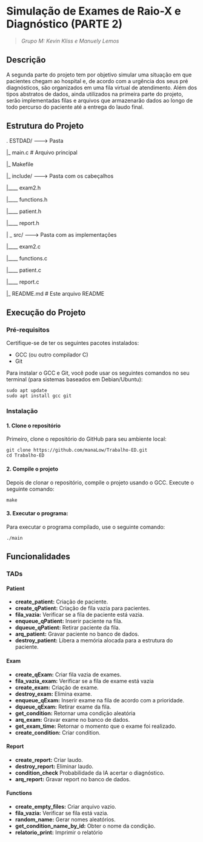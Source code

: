 # Simulação de Exames de Raio-X e Diagnóstico (PARTE 2)

> _Grupo M: Kevin Kliss e Manuely Lemos_
## Descrição
A segunda parte do projeto tem por objetivo simular uma situação em que pacientes chegam ao hospital e, de acordo com a urgência dos seus pré diagnósticos, são organizados em uma fila virtual de atendimento. Além dos tipos abstratos de dados, ainda utilizados na primeira parte do projeto, serão implementadas filas e arquivos que armazenarão dados ao longo de todo percurso do paciente até a entrega do laudo final.

## Estrutura do Projeto
.
ESTDAD/ ---> Pasta

|_  main.c # Arquivo principal

|_ Makefile

|_  include/ ---> Pasta com os cabeçalhos

|____   exam2.h

|____   functions.h

|____   patient.h

|____   report.h

| _ src/ ---> Pasta com as implementações

|____   exam2.c

|____   functions.c

|____   patient.c

|____   report.c


|_ README.md # Este arquivo README

## Execução do Projeto

### Pré-requisitos
Certifique-se de ter os seguintes pacotes instalados:

- GCC (ou outro compilador C)
- Git

Para instalar o GCC e Git, você pode usar os seguintes comandos no seu terminal (para sistemas baseados em Debian/Ubuntu):
 ```
sudo apt update
sudo apt install gcc git
 ```

### Instalação
#### 1. Clone o repositório
Primeiro, clone o repositório do GitHub para seu ambiente local:

 ```
 git clone https://github.com/manaLow/Trabalho-ED.git
 cd Trabalho-ED
 ```

#### 2. Compile o projeto
Depois de clonar o repositório, compile o projeto usando o GCC. Execute o seguinte comando:

 ```
 make
 ```

#### 3. Executar o programa:
Para executar o programa compilado, use o seguinte comando:

 ```
 ./main
 ```

 ## Funcionalidades

### TADs

#### Patient

 - **create_patient:** Criação de paciente.
 - **create_qPatient:** Criação de fila vazia para pacientes.
 - **fila_vazia:** Verificar se a fila de paciente está vazia.
 - **enqueue_qPatient:** Inserir paciente na fila.
 - **dqueue_qPatient:** Retirar paciente da fila.
 - **arq_patient:** Gravar paciente no banco de dados.
 - **destroy_patient:** Libera a memória alocada para a estrutura do paciente.

#### Exam

- **create_qExam:** Criar fila vazia de exames.
- **fila_vazia_exam:** Verificar se a fila de exame está vazia
- **create_exam:** Criação de exame.
- **destroy_exam:** Elimina exame.
- **enqueue_qExam:** Inserir exame na fila de acordo com a prioridade.
- **dqueue_qExam:** Retirar exame da fila.
- **get_condition:** Retornar uma condição aleatória
- **arq_exam:** Gravar exame no banco de dados.
- **get_exam_time:** Retornar o momento que o exame foi realizado.
- **create_condition:** Criar condition.

#### Report

- **create_report:** Criar laudo.
- **destroy_report:** Eliminar laudo.
- **condition_check** Probabilidade da IA acertar o diagnóstico.
- **arq_report:** Gravar report no banco de dados.

#### Functions

- **create_empty_files:** Criar arquivo vazio.
- **fila_vazia:** Verificar se fila está vazia.
- **random_name:** Gerar nomes aleatórios.
- **get_condition_name_by_id:** Obter o nome da condição.
- **relatorio_print:** Imprimir o relatório
